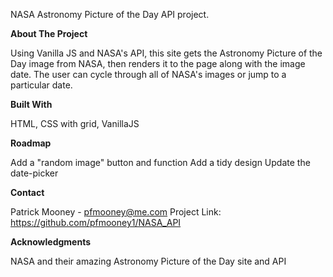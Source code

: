 NASA Astronomy Picture of the Day API project.

**About The Project**

Using Vanilla JS and NASA's API, this site gets the Astronomy Picture of the Day image from NASA, then renders it to the page along with the image date. The user can cycle through all of NASA's images or jump to a particular date.


**Built With**

HTML, CSS with grid, VanillaJS


**Roadmap**

Add a "random image" button and function
Add a tidy design
Update the date-picker


**Contact**

Patrick Mooney - pfmooney@me.com Project Link: https://github.com/pfmooney1/NASA_API


**Acknowledgments**

NASA and their amazing Astronomy Picture of the Day site and API

